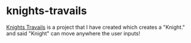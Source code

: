 # knights-travails

[Knights Travails](https://wikipedia.org/knights-travails) is a project that I have created which creates a "Knight." and said "Knight" can move anywhere the user inputs!

